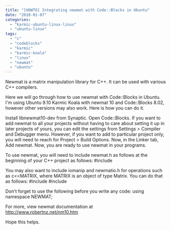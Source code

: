 ```yaml
---
title: "[HOWTO] Integrating newmat with Code::Blocks in Ubuntu"
date: "2010-01-07"
categories: 
  - "karmic-ubuntu-linux-linux"
  - "ubuntu-linux"
tags: 
  - "c"
  - "codeblocks"
  - "karmic"
  - "karmic-koala"
  - "linux"
  - "newmat"
  - "ubuntu"
---
```


Newmat is a matrix manipulation library for C++. It can be used with various C++ compilers.

Here we will go through how to use newmat with Code::Blocks in Ubuntu. I'm using Ubuntu 9.10 Karmic Koala with newmat 10 and Code::Blocks 8.02, however other versions may also work. Here is how you can do it.

Install libnewmat10-dev from Synaptic. Open Code::Blocks. If you want to add newmat to all your projects without having to care about setting it up in later projects of yours, you can edit the settings from Settings > Compiler and Debugger menu. However, if you want to add to particular project only, you will need to reach for Project > Build Options. Now, in the Linker tab, Add newmat. Now, you are ready to use newmat in your programs.

To use newmat, you will need to include newmat.h as follows at the beginning of your C++ project as follows: #include

You may also want to include iomanip and newmatio.h for operations such as c<<MATRIX, where MATRIX is an object of type Matrix. You can do that as follows: #include #include

Don't forget to use the following before you write any code: using namespace NEWMAT;

For more, view newmat documentation at http://www.robertnz.net/nm10.htm

Hope this helps.
